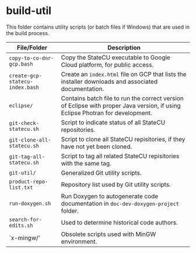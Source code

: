 # build-util

This folder contains utility scripts (or batch files if Windows) that are used in the build process.

| **File/Folder** | **Description** |
| -- | -- |
| `copy-to-co-dnr-gcp.bash` | Copy the StateCU executable to Google Cloud platform, for public access. |
| `create-gcp-statecu-index.bash` | Create an `index.html` file on GCP that lists the installer downloads and associated documentation. |
| `eclipse/`| Contains batch file to run the correct version of Eclipse with proper Java version, if using Eclipse Photran for development. |
| `git-check-statecu.sh` | Script to indicate status of all StateCU repositories. |
| `git-clone-all-statecu.sh` | Script to clone all StateCU repisitories, if they have not yet been cloned. |
| `git-tag-all-statecu.sh` | Script to tag all related StateCU repisitories with the same tag. |
| `git-util/` | Generalized Git utility scripts. |
| `product-repo-list.txt` | Repository list used by Git utility scripts. |
| `run-doxygen.sh` | Run Doxygen to autogenerate code documentation in `doc-dev-doxygen-project` folder. |
| `search-for-edits.sh` | Used to determine historical code authors. |
| `x-mingw/' | Obsolete scripts used with MinGW environment. | 
